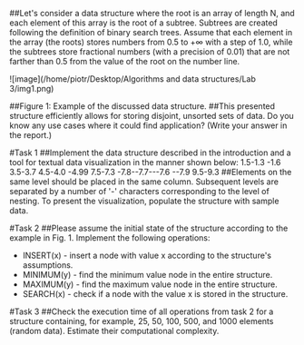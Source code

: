 ##Let's consider a data structure where the root is an array of length N, and each element of this array is the root of a subtree. Subtrees are created following the definition of binary search trees. Assume that each element in the array (the roots) stores numbers from 0.5 to +∞ with a step of 1.0, while the subtrees store fractional numbers (with a precision of 0.01) that are not farther than 0.5 from the value of the root on the number line.

![image](/home/piotr/Desktop/Algorithms and data structures/Lab 3/img1.png)


##Figure 1: Example of the discussed data structure.
##This presented structure efficiently allows for storing disjoint, unsorted sets of data. Do you know any use cases where it could find application? (Write your answer in the report.)

#Task 1
##Implement the data structure described in the introduction and a tool for textual data visualization in the manner shown below:
1.5-1.3
-1.6
3.5-3.7
4.5-4.0
-4.99
7.5-7.3
-7.8--7.7---7.6
--7.9
9.5-9.3
##Elements on the same level should be placed in the same column. Subsequent levels are separated by a number of '-' characters corresponding to the level of nesting. To present the visualization, populate the structure with sample data.

#Task 2
##Please assume the initial state of the structure according to the example in Fig. 1. Implement the following operations:
- INSERT(x) - insert a node with value x according to the structure's assumptions.
- MINIMUM(y) - find the minimum value node in the entire structure.
- MAXIMUM(y) - find the maximum value node in the entire structure.
- SEARCH(x) - check if a node with the value x is stored in the structure.

#Task 3
##Check the execution time of all operations from task 2 for a structure containing, for example, 25, 50, 100, 500, and 1000 elements (random data). Estimate their computational complexity.
